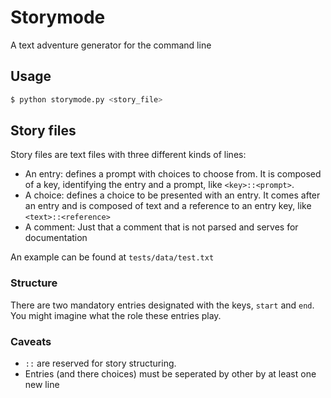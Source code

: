 # Storymode

A text adventure generator for the command line

## Usage

```bash
$ python storymode.py <story_file>
```

## Story files

Story files are text files with three different kinds of lines:

* An entry: defines a prompt with choices to choose from. It is composed of a key, identifying the entry and a prompt, like `<key>::<prompt>`.
* A choice: defines a choice to be presented with an entry. It comes after an entry and is composed of text and a reference to an entry key, like `<text>::<reference>`
* A comment: Just that a comment that is not parsed and serves for documentation

An example can be found at `tests/data/test.txt`

### Structure

There are two mandatory entries designated with the keys, `start` and `end`. You might imagine what the role these entries play.

### Caveats

* `::` are reserved for story structuring.
* Entries (and there choices) must be seperated by other by at least one new line
